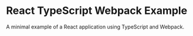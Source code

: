 # React TypeScript Webpack Example

A minimal example of a React application using TypeScript and Webpack.

